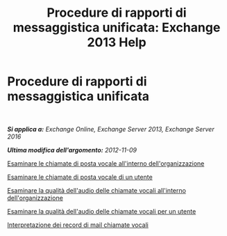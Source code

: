 ﻿---
title: 'Procedure di rapporti di messaggistica unificata: Exchange 2013 Help'
TOCTitle: Procedure di rapporti di messaggistica unificata
ms:assetid: 5b58a2ed-3780-4a0e-87f6-e19e6e49640c
ms:mtpsurl: https://technet.microsoft.com/it-it/library/JJ851066(v=EXCHG.150)
ms:contentKeyID: 50555598
ms.date: 05/22/2018
mtps_version: v=EXCHG.150
ms.translationtype: MT
---

# Procedure di rapporti di messaggistica unificata

 

_**Si applica a:** Exchange Online, Exchange Server 2013, Exchange Server 2016_

_**Ultima modifica dell'argomento:** 2012-11-09_

[Esaminare le chiamate di posta vocale all'interno dell'organizzazione](review-the-voice-mail-calls-in-your-organization-exchange-2013-help.md)

[Esaminare le chiamate di posta vocale di un utente](review-the-voice-mail-calls-for-a-user-exchange-2013-help.md)

[Esaminare la qualità dell'audio delle chiamate vocali all'interno dell'organizzazione](investigate-the-audio-quality-of-voice-calls-in-your-organization-exchange-2013-help.md)

[Esaminare la qualità dell'audio delle chiamate vocali per un utente](investigate-the-audio-quality-of-voice-calls-for-a-user-exchange-2013-help.md)

[Interpretazione dei record di mail chiamate vocali](interpret-voice-mail-call-records-exchange-2013-help.md)

